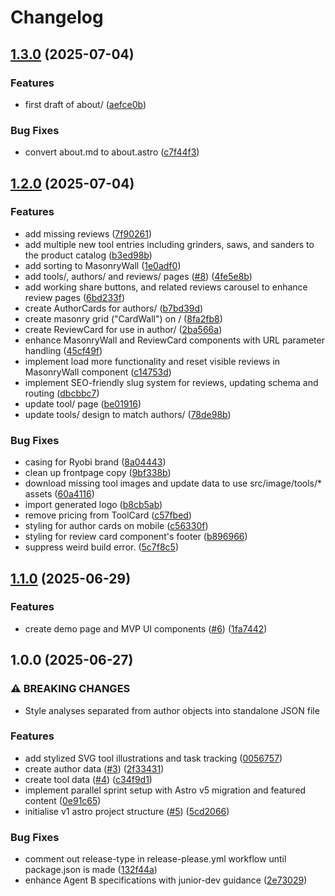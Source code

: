 # Changelog

## [1.3.0](https://github.com/stevenpollack/power-tools/compare/v1.2.0...v1.3.0) (2025-07-04)

### Features

- first draft of about/ ([aefce0b](https://github.com/stevenpollack/power-tools/commit/aefce0b968413b4a494018389ba6c55eaa7d4815))

### Bug Fixes

- convert about.md to about.astro ([c7f44f3](https://github.com/stevenpollack/power-tools/commit/c7f44f3fc3721181aebd51c8a231c5de9dff5fb6))

## [1.2.0](https://github.com/stevenpollack/power-tools/compare/v1.1.0...v1.2.0) (2025-07-04)

### Features

- add missing reviews ([7f90261](https://github.com/stevenpollack/power-tools/commit/7f902616de3851538f248513430a459f0825ea62))
- add multiple new tool entries including grinders, saws, and sanders to the product catalog ([b3ed98b](https://github.com/stevenpollack/power-tools/commit/b3ed98b90043500a8523163f6fd7712c6312c153))
- add sorting to MasonryWall ([1e0adf0](https://github.com/stevenpollack/power-tools/commit/1e0adf0611d706d9c53d07ea7dbbdb995c775add))
- add tools/, authors/ and reviews/ pages ([#8](https://github.com/stevenpollack/power-tools/issues/8)) ([4fe5e8b](https://github.com/stevenpollack/power-tools/commit/4fe5e8b66db1565b71ad13c7b481f36e997bf0d8))
- add working share buttons, and related reviews carousel to enhance review pages ([6bd233f](https://github.com/stevenpollack/power-tools/commit/6bd233f33e381fd9199855ed865f3eef69f3e22e))
- create AuthorCards for authors/ ([b7bd39d](https://github.com/stevenpollack/power-tools/commit/b7bd39d413369eb5d009f872301e48170de2251b))
- create masonry grid ("CardWall") on / ([8fa2fb8](https://github.com/stevenpollack/power-tools/commit/8fa2fb82dd5412d1fb1399525d53a08b724bcd6b))
- create ReviewCard for use in author/ ([2ba566a](https://github.com/stevenpollack/power-tools/commit/2ba566a164f6f66866bf325a29bbebc9fa7f2ea1))
- enhance MasonryWall and ReviewCard components with URL parameter handling ([45cf49f](https://github.com/stevenpollack/power-tools/commit/45cf49f0b7c6c081ec44978634e57d87706201c9))
- implement load more functionality and reset visible reviews in MasonryWall component ([c14753d](https://github.com/stevenpollack/power-tools/commit/c14753d40be4a6ff5ca6bb88dd9fb111ad28bb2a))
- implement SEO-friendly slug system for reviews, updating schema and routing ([dbcbbc7](https://github.com/stevenpollack/power-tools/commit/dbcbbc7f9bf998a0b75bc35974e102a21f43e3f0))
- update tool/ page ([be01916](https://github.com/stevenpollack/power-tools/commit/be019167d67962e605a9e2d1cb8be61fbe80a46a))
- update tools/ design to match authors/ ([78de98b](https://github.com/stevenpollack/power-tools/commit/78de98b445f3933c5bed6ab734c6269930d20fa5))

### Bug Fixes

- casing for Ryobi brand ([8a04443](https://github.com/stevenpollack/power-tools/commit/8a0444382ed9b1ce23706cd6c28754d0635ad9d8))
- clean up frontpage copy ([9bf338b](https://github.com/stevenpollack/power-tools/commit/9bf338b8b13b267aaf3bf1b50f70e2f29c9c1b15))
- download missing tool images and update data to use src/image/tools/\* assets ([60a4116](https://github.com/stevenpollack/power-tools/commit/60a411611bf7ed44cf010219372fcb0331ef47e0))
- import generated logo ([b8cb5ab](https://github.com/stevenpollack/power-tools/commit/b8cb5abc3e29ba7418d23375adbacd1ec30fda14))
- remove pricing from ToolCard ([c57fbed](https://github.com/stevenpollack/power-tools/commit/c57fbed2d25e27b4afe729c882c8ff1155ccaa14))
- styling for author cards on mobile ([c56330f](https://github.com/stevenpollack/power-tools/commit/c56330f69aa15115f7115d3e683070c7c0bc0566))
- styling for review card component's footer ([b896966](https://github.com/stevenpollack/power-tools/commit/b8969663591d1cd03cebc8e3a0d5fbded66a62bc))
- suppress weird build error. ([5c7f8c5](https://github.com/stevenpollack/power-tools/commit/5c7f8c5e5234e71c8835af3baa915d6da2770cbe))

## [1.1.0](https://github.com/stevenpollack/power-tools/compare/v1.0.0...v1.1.0) (2025-06-29)

### Features

- create demo page and MVP UI components ([#6](https://github.com/stevenpollack/power-tools/issues/6)) ([1fa7442](https://github.com/stevenpollack/power-tools/commit/1fa744226d2bf94dc8bd9429099a771ad35fa03e))

## 1.0.0 (2025-06-27)

### ⚠ BREAKING CHANGES

- Style analyses separated from author objects into standalone JSON file

### Features

- add stylized SVG tool illustrations and task tracking ([0056757](https://github.com/stevenpollack/power-tools/commit/00567576cc8f231f9b49ad5bfb06cfaa0ab24529))
- create author data ([#3](https://github.com/stevenpollack/power-tools/issues/3)) ([2f33431](https://github.com/stevenpollack/power-tools/commit/2f33431be0fbf2e8bdb3526c2402c380f954d7d8))
- create tool data ([#4](https://github.com/stevenpollack/power-tools/issues/4)) ([c34f9d1](https://github.com/stevenpollack/power-tools/commit/c34f9d1d377c018cce455f1f10a18cd2b6c4d4a8))
- implement parallel sprint setup with Astro v5 migration and featured content ([0e91c65](https://github.com/stevenpollack/power-tools/commit/0e91c651bcbe018a206a818408ed990ae96bde18))
- initialise v1 astro project structure ([#5](https://github.com/stevenpollack/power-tools/issues/5)) ([5cd2066](https://github.com/stevenpollack/power-tools/commit/5cd2066312803990c938730fa2c4cb81da96cc72))

### Bug Fixes

- comment out release-type in release-please.yml workflow until package.json is made ([132f44a](https://github.com/stevenpollack/power-tools/commit/132f44af25c06238968f5f3b09b499c530e751af))
- enhance Agent B specifications with junior-dev guidance ([2e73029](https://github.com/stevenpollack/power-tools/commit/2e73029d203680089b22c70d597a8526dd79e205))
